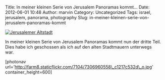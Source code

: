 Title: In meiner kleinen Serie von Jerusalem Panoramas kommt...
Date: 2012-06-01 10:48
Author: marvin
Category: Uncategorized
Tags: israel, jerusalem, panorama, photography
Slug: in-meiner-kleinen-serie-von-jerusalem-panoramas-kommt

[![Jerusalemer
Altstadt](http://farm8.staticflickr.com/7104/7306960558_4ef6b21c4e_c.jpg)](http://www.flickr.com/photos/marvinxsteadfast/7306960558/ "Jerusalemer Altstadt by marvinxsteadfast, on Flickr, via Patr")

In meiner kleinen Serie von Jerusalem Panoramas kommt nun der dritte
Teil. Dies habe ich geschossen als ich auf den alten Stadtmauern
unterwegs war.

[photonav
url='http://farm8.staticflickr.com/7104/7306960558\_c1217c532d\_o.jpg'
container\_height=600]

